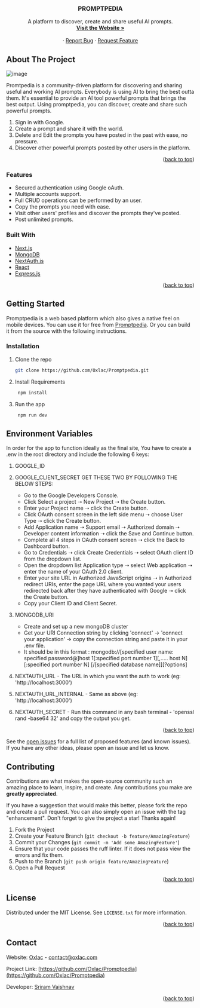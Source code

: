 <a name="readme-top"></a>

<br />
<div align="center">

<h3 align="center">PROMPTPEDIA</h3>

  <p align="center">
    A platform to discover, create and share useful AI prompts.
    <br />
    <a href="https://promptpedia.sriramvaishnav.com"><strong>Visit the Website »</strong></a>
    <br />
    <br />
    ·
    <a href="https://github.com/Oxlac/Promptpedia/issues">Report Bug</a>
    ·
    <a href="https://github.com/Oxlac/Promptpedia/issues">Request Feature</a>
  </p>
</div>

## About The Project

![image](https://github.com/Oxlac/Promptpedia/assets/100900868/327d9171-8bb4-4bb3-a6e4-d71a5c023d78)


Promtpedia is a community-driven platform for discovering and sharing useful and working AI prompts. Everybody is using AI to bring the best outta them. It's essential to provide an AI tool powerful prompts that brings the best output. Using promptpedia, you can discover, create and share such powerful prompts. 

1. Sign in with Google.
2. Create a prompt and share it with the world.
3. Delete and Edit the prompts you have posted in the past with ease, no pressure.
4. Discover other powerful prompts posted by other users in the platform.

<p align="right">(<a href="#readme-top">back to top</a>)</p>

### Features

* Secured authentication using Google oAuth.
* Multiple accounts support.
* Full CRUD operations can be performed by an user.
* Copy the prompts you need with ease.
* Visit other users' profiles and discover the prompts they've posted.
* Post unlimited prompts.

### Built With

* [Next.js](https://nextjs.org/)
* [MongoDB](https://www.mongodb.com/)
* [NextAuth.js](https://next-auth.js.org/)
* [React](https://react.dev/)
* [Express.js](https://expressjs.com/)

<p align="right">(<a href="#readme-top">back to top</a>)</p>


## Getting Started

Promptpedia is a web based platform which also gives a native feel on mobile devices. You can use it for free from [Promptpedia](https://promptpedia.sriramvaishnav.com/). Or you can build it from the source
with the following instructions.

### Installation

1. Clone the repo
   ```sh
   git clone https://github.com/Oxlac/Promptpedia.git
   ```
2. Install Requirements
   ```sh
    npm install
   ```
3. Run the app
   ```sh
    npm run dev
   ```

## Environment Variables

In order for the app to function ideally as the final site, You have to create a .env in the root directory and include the following 6 keys:
1. GOOGLE_ID 
2. GOOGLE_CLIENT_SECRET
   GET THESE TWO BY FOLLOWING THE BELOW STEPS:
   - Go to the Google Developers Console.
   - Click Select a project ➝ New Project ➝ the Create button.
   - Enter your Project name ➝ click the Create button.
   - Click OAuth consent screen in the left side menu ➝ choose User Type ➝ click the Create button.
   - Add Application name ➝ Support email ➝ Authorized domain ➝ Developer content information ➝ click the Save and Continue button.
   - Complete all 4 steps in OAuth consent screen ➝ click the Back to Dashboard button.
   - Go to Credentials ➝ click Create Credentials ➝ select OAuth client ID from the dropdown list.
   - Open the dropdown list Application type ➝ select Web application ➝ enter the name of your OAuth 2.0 client.
   - Enter your site URL in Authorized JavaScript origins ➝ in Authorized redirect URIs, enter the page URL where you wanted your users redirected back after they have authenticated with Google ➝ click the Create button.
   - Copy your Client ID and Client Secret.
   
3. MONGODB_URI
     - Create and set up a new mongoDB cluster
     - Get your URI Connection string by clicking 'connect' -> 'connect your application' -> copy the connection string and paste it in your .env file.
     - It should be in this format : mongodb://[specified user name: specified password@]host 1[:specified port number 1][,….. host N][:specified port number N] [/[specified database name]][?options]
       
5. NEXTAUTH_URL - The URL in which you want the auth to work (eg: 'http://localhost:3000')
6. NEXTAUTH_URL_INTERNAL - Same as above (eg: 'http://localhost:3000')
7. NEXTAUTH_SECRET - Run this command in any bash terminal - 'openssl rand -base64 32' and copy the output you get.


<p align="right">(<a href="#readme-top">back to top</a>)</p>

See the [open issues](https://github.com/Oxlac/Promptpedia/issues) for a full list of proposed features (and known issues). If you have any other ideas, please open an issue and let us know.

## Contributing

Contributions are what makes the open-source community such an amazing place to learn, inspire, and create. Any contributions you make are **greatly appreciated**.

If you have a suggestion that would make this better, please fork the repo and create a pull request. You can also simply open an issue with the tag "enhancement".
Don't forget to give the project a star! Thanks again!

1. Fork the Project
2. Create your Feature Branch (`git checkout -b feature/AmazingFeature`)
3. Commit your Changes (`git commit -m 'Add some AmazingFeature'`)
4. Ensure that your code passes the ruff linter. If it does not pass view the errors and fix them.
4. Push to the Branch (`git push origin feature/AmazingFeature`)
5. Open a Pull Request

<p align="right">(<a href="#readme-top">back to top</a>)</p>


## License

Distributed under the MIT License. See `LICENSE.txt` for more information.

<p align="right">(<a href="#readme-top">back to top</a>)</p>


## Contact

Website: [Oxlac](https://oxlac.com) - contact@oxlac.com

Project Link: [https://github.com/Oxlac/Promptpedia](https://github.com/Oxlac/Promptpedia)

Developer: [Sriram Vaishnav](https://sriramvaishnav.com)

<p align="right">(<a href="#readme-top">back to top</a>)</p>
